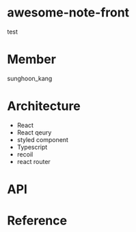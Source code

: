 # awesome-note-front

test

# Member

sunghoon_kang

# Architecture

- React
- React qeury
- styled component
- Typescript
- recoil
- react router

# API

# Reference
